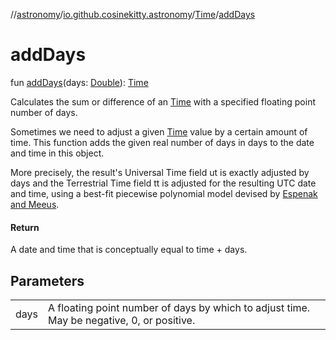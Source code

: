 //[astronomy](../../../index.md)/[io.github.cosinekitty.astronomy](../index.md)/[Time](index.md)/[addDays](add-days.md)

# addDays

fun [addDays](add-days.md)(days: [Double](https://kotlinlang.org/api/latest/jvm/stdlib/kotlin/-double/index.html)): [Time](index.md)

Calculates the sum or difference of an [Time](index.md) with a specified floating point number of days.

Sometimes we need to adjust a given [Time](index.md) value by a certain amount of time. This function adds the given real number of days in days to the date and time in this object.

More precisely, the result's Universal Time field ut is exactly adjusted by days and the Terrestrial Time field tt is adjusted for the resulting UTC date and time, using a best-fit piecewise polynomial model devised by [Espenak and Meeus](https://eclipse.gsfc.nasa.gov/SEhelp/deltatpoly2004.html).

#### Return

A date and time that is conceptually equal to time + days.

## Parameters

| | |
|---|---|
| days | A floating point number of days by which to adjust time. May be negative, 0, or positive. |

